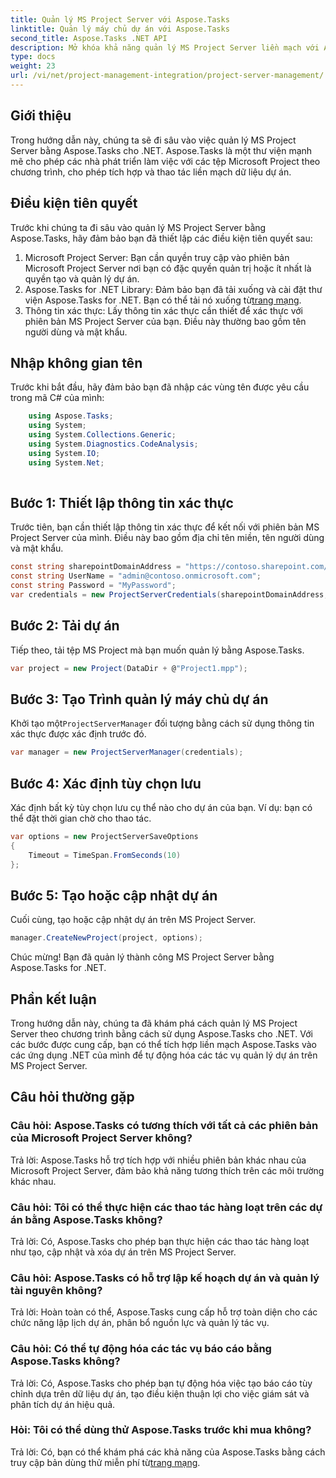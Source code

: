 ```yaml
---
title: Quản lý MS Project Server với Aspose.Tasks
linktitle: Quản lý máy chủ dự án với Aspose.Tasks
second_title: Aspose.Tasks .NET API
description: Mở khóa khả năng quản lý MS Project Server liền mạch với Aspose.Tasks cho .NET. Tự động hóa các nhiệm vụ dự án một cách dễ dàng.
type: docs
weight: 23
url: /vi/net/project-management-integration/project-server-management/
---
```

## Giới thiệu
Trong hướng dẫn này, chúng ta sẽ đi sâu vào việc quản lý MS Project Server bằng Aspose.Tasks cho .NET. Aspose.Tasks là một thư viện mạnh mẽ cho phép các nhà phát triển làm việc với các tệp Microsoft Project theo chương trình, cho phép tích hợp và thao tác liền mạch dữ liệu dự án.
## Điều kiện tiên quyết
Trước khi chúng ta đi sâu vào quản lý MS Project Server bằng Aspose.Tasks, hãy đảm bảo bạn đã thiết lập các điều kiện tiên quyết sau:
1. Microsoft Project Server: Bạn cần quyền truy cập vào phiên bản Microsoft Project Server nơi bạn có đặc quyền quản trị hoặc ít nhất là quyền tạo và quản lý dự án.
2.  Aspose.Tasks for .NET Library: Đảm bảo bạn đã tải xuống và cài đặt thư viện Aspose.Tasks for .NET. Bạn có thể tải nó xuống từ[trang mạng](https://releases.aspose.com/tasks/net/).
3. Thông tin xác thực: Lấy thông tin xác thực cần thiết để xác thực với phiên bản MS Project Server của bạn. Điều này thường bao gồm tên người dùng và mật khẩu.
## Nhập không gian tên
Trước khi bắt đầu, hãy đảm bảo bạn đã nhập các vùng tên được yêu cầu trong mã C# của mình:
```csharp
    using Aspose.Tasks;
    using System;
    using System.Collections.Generic;
    using System.Diagnostics.CodeAnalysis;
    using System.IO;
    using System.Net;
    
```
## Bước 1: Thiết lập thông tin xác thực
Trước tiên, bạn cần thiết lập thông tin xác thực để kết nối với phiên bản MS Project Server của mình. Điều này bao gồm địa chỉ tên miền, tên người dùng và mật khẩu.
```csharp
const string sharepointDomainAddress = "https://contoso.sharepoint.com/sites/pwa";
const string UserName = "admin@contoso.onmicrosoft.com";
const string Password = "MyPassword";
var credentials = new ProjectServerCredentials(sharepointDomainAddress, UserName, Password);
```
## Bước 2: Tải dự án
Tiếp theo, tải tệp MS Project mà bạn muốn quản lý bằng Aspose.Tasks.
```csharp
var project = new Project(DataDir + @"Project1.mpp");
```
## Bước 3: Tạo Trình quản lý máy chủ dự án
 Khởi tạo một`ProjectServerManager` đối tượng bằng cách sử dụng thông tin xác thực được xác định trước đó.
```csharp
var manager = new ProjectServerManager(credentials);
```
## Bước 4: Xác định tùy chọn lưu
Xác định bất kỳ tùy chọn lưu cụ thể nào cho dự án của bạn. Ví dụ: bạn có thể đặt thời gian chờ cho thao tác.
```csharp
var options = new ProjectServerSaveOptions
{
    Timeout = TimeSpan.FromSeconds(10)
};
```
## Bước 5: Tạo hoặc cập nhật dự án
Cuối cùng, tạo hoặc cập nhật dự án trên MS Project Server.
```csharp
manager.CreateNewProject(project, options);
```
Chúc mừng! Bạn đã quản lý thành công MS Project Server bằng Aspose.Tasks for .NET.

## Phần kết luận
Trong hướng dẫn này, chúng ta đã khám phá cách quản lý MS Project Server theo chương trình bằng cách sử dụng Aspose.Tasks cho .NET. Với các bước được cung cấp, bạn có thể tích hợp liền mạch Aspose.Tasks vào các ứng dụng .NET của mình để tự động hóa các tác vụ quản lý dự án trên MS Project Server.
## Câu hỏi thường gặp
### Câu hỏi: Aspose.Tasks có tương thích với tất cả các phiên bản của Microsoft Project Server không?
Trả lời: Aspose.Tasks hỗ trợ tích hợp với nhiều phiên bản khác nhau của Microsoft Project Server, đảm bảo khả năng tương thích trên các môi trường khác nhau.
### Câu hỏi: Tôi có thể thực hiện các thao tác hàng loạt trên các dự án bằng Aspose.Tasks không?
Trả lời: Có, Aspose.Tasks cho phép bạn thực hiện các thao tác hàng loạt như tạo, cập nhật và xóa dự án trên MS Project Server.
### Câu hỏi: Aspose.Tasks có hỗ trợ lập kế hoạch dự án và quản lý tài nguyên không?
Trả lời: Hoàn toàn có thể, Aspose.Tasks cung cấp hỗ trợ toàn diện cho các chức năng lập lịch dự án, phân bổ nguồn lực và quản lý tác vụ.
### Câu hỏi: Có thể tự động hóa các tác vụ báo cáo bằng Aspose.Tasks không?
Trả lời: Có, Aspose.Tasks cho phép bạn tự động hóa việc tạo báo cáo tùy chỉnh dựa trên dữ liệu dự án, tạo điều kiện thuận lợi cho việc giám sát và phân tích dự án hiệu quả.
### Hỏi: Tôi có thể dùng thử Aspose.Tasks trước khi mua không?
 Trả lời: Có, bạn có thể khám phá các khả năng của Aspose.Tasks bằng cách truy cập bản dùng thử miễn phí từ[trang mạng](https://purchase.aspose.com/temporary-license/).